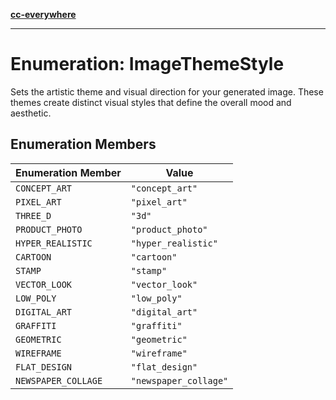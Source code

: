 [**cc-everywhere**](../../../../../index.md)

***

# Enumeration: ImageThemeStyle

Sets the artistic theme and visual direction for your generated image.
These themes create distinct visual styles that define the overall mood and aesthetic.

## Enumeration Members

| Enumeration Member | Value |
| ------ | ------ |
| `CONCEPT_ART` | `"concept_art"` |
| `PIXEL_ART` | `"pixel_art"` |
| `THREE_D` | `"3d"` |
| `PRODUCT_PHOTO` | `"product_photo"` |
| `HYPER_REALISTIC` | `"hyper_realistic"` |
| `CARTOON` | `"cartoon"` |
| `STAMP` | `"stamp"` |
| `VECTOR_LOOK` | `"vector_look"` |
| `LOW_POLY` | `"low_poly"` |
| `DIGITAL_ART` | `"digital_art"` |
| `GRAFFITI` | `"graffiti"` |
| `GEOMETRIC` | `"geometric"` |
| `WIREFRAME` | `"wireframe"` |
| `FLAT_DESIGN` | `"flat_design"` |
| `NEWSPAPER_COLLAGE` | `"newspaper_collage"` |
